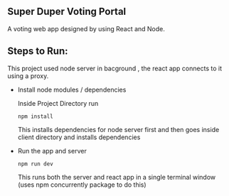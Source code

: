 ## Super Duper Voting Portal
A voting web app designed by using React and Node.


## Steps to Run:
This project used node server in bacground , the react app connects to it using a proxy.

- Install node modules / dependencies

    Inside Project Directory run

    ```
    npm install    
    ```

    This installs dependencies for node server first and then goes inside client directory and installs dependencies

- Run the app and server

    ```
    npm run dev
    ```

    This runs both the server and react app in a single terminal window (uses npm concurrently package to do this)

